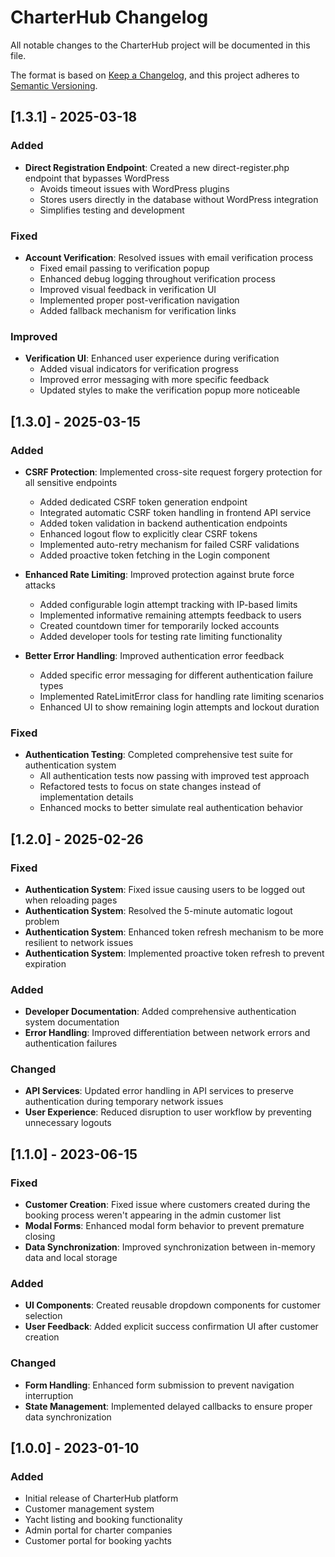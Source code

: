 # CharterHub Changelog

All notable changes to the CharterHub project will be documented in this file.

The format is based on [Keep a Changelog](https://keepachangelog.com/en/1.0.0/),
and this project adheres to [Semantic Versioning](https://semver.org/spec/v2.0.0.html).

## [1.3.1] - 2025-03-18

### Added
- **Direct Registration Endpoint**: Created a new direct-register.php endpoint that bypasses WordPress
  - Avoids timeout issues with WordPress plugins
  - Stores users directly in the database without WordPress integration
  - Simplifies testing and development

### Fixed
- **Account Verification**: Resolved issues with email verification process
  - Fixed email passing to verification popup
  - Enhanced debug logging throughout verification process
  - Improved visual feedback in verification UI
  - Implemented proper post-verification navigation
  - Added fallback mechanism for verification links

### Improved
- **Verification UI**: Enhanced user experience during verification
  - Added visual indicators for verification progress
  - Improved error messaging with more specific feedback
  - Updated styles to make the verification popup more noticeable

## [1.3.0] - 2025-03-15

### Added
- **CSRF Protection**: Implemented cross-site request forgery protection for all sensitive endpoints
  - Added dedicated CSRF token generation endpoint
  - Integrated automatic CSRF token handling in frontend API service
  - Added token validation in backend authentication endpoints
  - Enhanced logout flow to explicitly clear CSRF tokens
  - Implemented auto-retry mechanism for failed CSRF validations
  - Added proactive token fetching in the Login component

- **Enhanced Rate Limiting**: Improved protection against brute force attacks
  - Added configurable login attempt tracking with IP-based limits
  - Implemented informative remaining attempts feedback to users
  - Created countdown timer for temporarily locked accounts
  - Added developer tools for testing rate limiting functionality

- **Better Error Handling**: Improved authentication error feedback
  - Added specific error messaging for different authentication failure types
  - Implemented RateLimitError class for handling rate limiting scenarios
  - Enhanced UI to show remaining login attempts and lockout duration

### Fixed
- **Authentication Testing**: Completed comprehensive test suite for authentication system
  - All authentication tests now passing with improved test approach
  - Refactored tests to focus on state changes instead of implementation details
  - Enhanced mocks to better simulate real authentication behavior

## [1.2.0] - 2025-02-26

### Fixed
- **Authentication System**: Fixed issue causing users to be logged out when reloading pages
- **Authentication System**: Resolved the 5-minute automatic logout problem
- **Authentication System**: Enhanced token refresh mechanism to be more resilient to network issues
- **Authentication System**: Implemented proactive token refresh to prevent expiration

### Added
- **Developer Documentation**: Added comprehensive authentication system documentation
- **Error Handling**: Improved differentiation between network errors and authentication failures

### Changed
- **API Services**: Updated error handling in API services to preserve authentication during temporary network issues
- **User Experience**: Reduced disruption to user workflow by preventing unnecessary logouts

## [1.1.0] - 2023-06-15

### Fixed
- **Customer Creation**: Fixed issue where customers created during the booking process weren't appearing in the admin customer list
- **Modal Forms**: Enhanced modal form behavior to prevent premature closing
- **Data Synchronization**: Improved synchronization between in-memory data and local storage

### Added
- **UI Components**: Created reusable dropdown components for customer selection
- **User Feedback**: Added explicit success confirmation UI after customer creation

### Changed
- **Form Handling**: Enhanced form submission to prevent navigation interruption
- **State Management**: Implemented delayed callbacks to ensure proper data synchronization

## [1.0.0] - 2023-01-10

### Added
- Initial release of CharterHub platform
- Customer management system
- Yacht listing and booking functionality
- Admin portal for charter companies
- Customer portal for booking yachts 